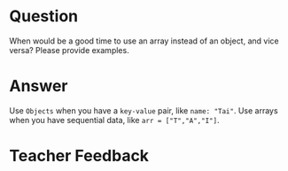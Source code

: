 # Question
When would be a good time to use an array instead of an object, and vice versa? Please provide examples.

# Answer
Use `Objects` when you have a  `key-value` pair, like `name: "Tai"`. Use arrays when you have sequential data, like `arr = ["T","A","I"]`.

# Teacher Feedback